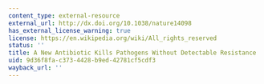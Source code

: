 ```yaml
---
content_type: external-resource
external_url: http://dx.doi.org/10.1038/nature14098
has_external_license_warning: true
license: https://en.wikipedia.org/wiki/All_rights_reserved
status: ''
title: A New Antibiotic Kills Pathogens Without Detectable Resistance
uid: 9d36f8fa-c373-4428-b9ed-42781cf5cdf3
wayback_url: ''
---
```

